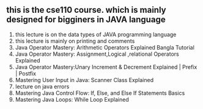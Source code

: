 

## this is the cse110 course. which is mainly designed for bigginers in JAVA language

1. this lecture is on the data types of JAVA programming language
2. this lecture is mainly on printing and comments
3. Java Operator Mastery: Arithmetic Operators Explained Bangla Tutorial
4. Java Operator Mastery: Assignment,Logical ,relational Operators Explained
5. Java Operator Mastery:Unary Increment & Decrement Explained | Prefix | Postfix
6. Mastering User Input in Java: Scanner Class Explained
7. lecture on java errors
8. Mastering Java Control Flow: If, Else, and Else If Statements Basics
9. Mastering Java Loops: While Loop Explained
